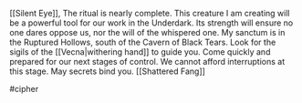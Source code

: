 [[Silent Eye]], The ritual is nearly complete. This creature I am creating will be a powerful tool for our work in the Underdark. Its strength will ensure no one dares oppose us, nor the will of the whispered one. My sanctum is in the Ruptured Hollows, south of the Cavern of Black Tears. Look for the sigils of the [[Vecna|withering hand]] to guide you. Come quickly and prepared for our next stages of control. We cannot afford interruptions at this stage. May secrets bind you. [[Shattered Fang]]

#cipher
